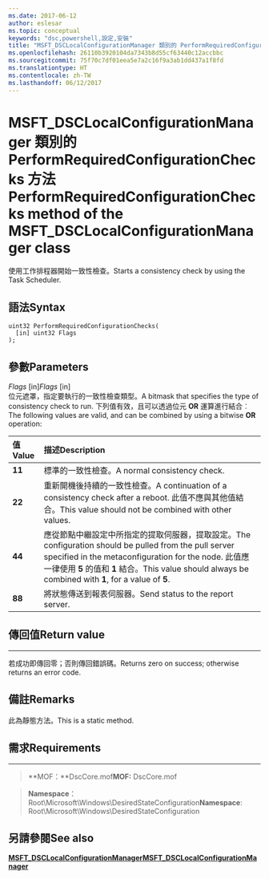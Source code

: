 ```yaml
---
ms.date: 2017-06-12
author: eslesar
ms.topic: conceptual
keywords: "dsc,powershell,設定,安裝"
title: "MSFT_DSCLocalConfigurationManager 類別的 PerformRequiredConfigurationChecks 方法"
ms.openlocfilehash: 26110b3920104da7343b8d55cf63440c12accbbc
ms.sourcegitcommit: 75f70c7df01eea5e7a2c16f9a3ab1dd437a1f8fd
ms.translationtype: HT
ms.contentlocale: zh-TW
ms.lasthandoff: 06/12/2017
---
```

# <a name="performrequiredconfigurationchecks-method-of-the-msftdsclocalconfigurationmanager-class"></a><span data-ttu-id="51f78-103">MSFT_DSCLocalConfigurationManager 類別的 PerformRequiredConfigurationChecks 方法</span><span class="sxs-lookup"><span data-stu-id="51f78-103">PerformRequiredConfigurationChecks method of the MSFT_DSCLocalConfigurationManager class</span></span>

<span data-ttu-id="51f78-104">使用工作排程器開始一致性檢查。</span><span class="sxs-lookup"><span data-stu-id="51f78-104">Starts a consistency check by using the Task Scheduler.</span></span>

<a name="syntax"></a><span data-ttu-id="51f78-105">語法</span><span class="sxs-lookup"><span data-stu-id="51f78-105">Syntax</span></span>
------

```mof
uint32 PerformRequiredConfigurationChecks(
  [in] uint32 Flags
);
```

<a name="parameters"></a><span data-ttu-id="51f78-106">參數</span><span class="sxs-lookup"><span data-stu-id="51f78-106">Parameters</span></span>
----------

<span data-ttu-id="51f78-107">*Flags* \[in\]</span><span class="sxs-lookup"><span data-stu-id="51f78-107">*Flags* \[in\]</span></span>  
<span data-ttu-id="51f78-108">位元遮罩，指定要執行的一致性檢查類型。</span><span class="sxs-lookup"><span data-stu-id="51f78-108">A bitmask that specifies the type of consistency check to run.</span></span> <span data-ttu-id="51f78-109">下列值有效，且可以透過位元 **OR** 運算進行結合︰</span><span class="sxs-lookup"><span data-stu-id="51f78-109">The following values are valid, and can be combined by using a bitwise **OR** operation:</span></span>

|<span data-ttu-id="51f78-110">值</span><span class="sxs-lookup"><span data-stu-id="51f78-110">Value</span></span> |<span data-ttu-id="51f78-111">描述</span><span class="sxs-lookup"><span data-stu-id="51f78-111">Description</span></span> |
|:--- |:---|
|<span data-ttu-id="51f78-112">**1**</span><span class="sxs-lookup"><span data-stu-id="51f78-112">**1**</span></span> | <span data-ttu-id="51f78-113">標準的一致性檢查。</span><span class="sxs-lookup"><span data-stu-id="51f78-113">A normal consistency check.</span></span> |
|<span data-ttu-id="51f78-114">**2**</span><span class="sxs-lookup"><span data-stu-id="51f78-114">**2**</span></span> | <span data-ttu-id="51f78-115">重新開機後持續的一致性檢查。</span><span class="sxs-lookup"><span data-stu-id="51f78-115">A continuation of a consistency check after a reboot.</span></span> <span data-ttu-id="51f78-116">此值不應與其他值結合。</span><span class="sxs-lookup"><span data-stu-id="51f78-116">This value should not be combined with other values.</span></span> |
|<span data-ttu-id="51f78-117">**4**</span><span class="sxs-lookup"><span data-stu-id="51f78-117">**4**</span></span> | <span data-ttu-id="51f78-118">應從節點中繼設定中所指定的提取伺服器，提取設定。</span><span class="sxs-lookup"><span data-stu-id="51f78-118">The configuration should be pulled from the pull server specified in the metaconfiguration for the node.</span></span> <span data-ttu-id="51f78-119">此值應一律使用 **5** 的值和 **1** 結合。</span><span class="sxs-lookup"><span data-stu-id="51f78-119">This value should always be combined with **1**, for a value of **5**.</span></span> |
|<span data-ttu-id="51f78-120">**8**</span><span class="sxs-lookup"><span data-stu-id="51f78-120">**8**</span></span> | <span data-ttu-id="51f78-121">將狀態傳送到報表伺服器。</span><span class="sxs-lookup"><span data-stu-id="51f78-121">Send status to the report server.</span></span> |

## <a name="return-value"></a><span data-ttu-id="51f78-122">傳回值</span><span class="sxs-lookup"><span data-stu-id="51f78-122">Return value</span></span>
------------

<span data-ttu-id="51f78-123">若成功即傳回零；否則傳回錯誤碼。</span><span class="sxs-lookup"><span data-stu-id="51f78-123">Returns zero on success; otherwise returns an error code.</span></span>

## <a name="remarks"></a><span data-ttu-id="51f78-124">備註</span><span class="sxs-lookup"><span data-stu-id="51f78-124">Remarks</span></span>

<span data-ttu-id="51f78-125">此為靜態方法。</span><span class="sxs-lookup"><span data-stu-id="51f78-125">This is a static method.</span></span>

## <a name="requirements"></a><span data-ttu-id="51f78-126">需求</span><span class="sxs-lookup"><span data-stu-id="51f78-126">Requirements</span></span>
------------
><span data-ttu-id="51f78-127">**MOF：**DscCore.mof</span><span class="sxs-lookup"><span data-stu-id="51f78-127">**MOF:** DscCore.mof</span></span>

><span data-ttu-id="51f78-128">**Namespace**：Root\Microsoft\Windows\DesiredStateConfiguration</span><span class="sxs-lookup"><span data-stu-id="51f78-128">**Namespace**: Root\Microsoft\Windows\DesiredStateConfiguration</span></span>


## <a name="see-also"></a><span data-ttu-id="51f78-129">另請參閱</span><span class="sxs-lookup"><span data-stu-id="51f78-129">See also</span></span>


[<span data-ttu-id="51f78-130">**MSFT_DSCLocalConfigurationManager**</span><span class="sxs-lookup"><span data-stu-id="51f78-130">**MSFT_DSCLocalConfigurationManager**</span></span>](msft-dsclocalconfigurationmanager.md)


 

 



